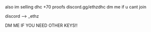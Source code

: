 also im selling dhc +70 proofs discord.gg/ethzdhc
dm me if u cant join 

discord —> _ethz

DM ME IF YOU NEED OTHER KEYS!!
